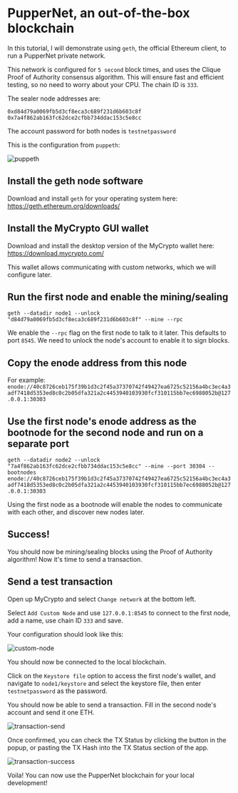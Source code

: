 # PupperNet, an out-of-the-box blockchain

In this tutorial, I will demonstrate using `geth`, the official Ethereum client, to run a PupperNet private network.

This network is configured for `5 second` block times, and uses the Clique Proof of Authority consensus algorithm. This
will ensure fast and efficient testing, so no need to worry about your CPU. The chain ID is `333`.

The sealer node addresses are:

`0xd84d79a0069fb5d3cf8eca3c689f231d6b603c8f`
`0x7a4f862ab163fc62dce2cfbb734ddac153c5e8cc`

The account password for both nodes is `testnetpassword`

This is the configuration from `puppeth`:

![puppeth](Screenshots/puppeth.png)

## Install the geth node software

Download and install `geth` for your operating system here: <https://geth.ethereum.org/downloads/>

## Install the MyCrypto GUI wallet

Download and install the desktop version of the MyCrypto wallet here: <https://download.mycrypto.com/>

This wallet allows communicating with custom networks, which we will configure later.

## Run the first node and enable the mining/sealing

`geth --datadir node1 --unlock "d84d79a0069fb5d3cf8eca3c689f231d6b603c8f" --mine --rpc`

We enable the `--rpc` flag on the first node to talk to it later. This defaults to port `8545`.
We need to unlock the node's account to enable it to sign blocks.

## Copy the enode address from this node

For example:
`enode://40c8726ceb175f39b1d3c2f45a37370742f49427ea6725c52156a4bc3ec4a3adf7418d5353ed8c0c2b05dfa321a2c4453940103930fcf310115bb7ec6988052b@127.0.0.1:30303`

## Use the first node's enode address as the bootnode for the second node and run on a separate port

`geth --datadir node2 --unlock "7a4f862ab163fc62dce2cfbb734ddac153c5e8cc" --mine --port 30304 --bootnodes enode://40c8726ceb175f39b1d3c2f45a37370742f49427ea6725c52156a4bc3ec4a3adf7418d5353ed8c0c2b05dfa321a2c4453940103930fcf310115bb7ec6988052b@127.0.0.1:30303`

Using the first node as a bootnode will enable the nodes to communicate with each other, and discover new nodes later.

## Success!

You should now be mining/sealing blocks using the Proof of Authority algorithm! Now it's time to send a transaction.

## Send a test transaction

Open up MyCrypto and select `Change network` at the bottom left.

Select `Add Custom Node` and use `127.0.0.1:8545` to connect to the first node, add a name, use chain ID `333` and save.

Your configuration should look like this:

![custom-node](Screenshots/custom-node.png)

You should now be connected to the local blockchain.

Click on the `Keystore file` option to access the first node's wallet, and navigate to `node1/keystore` and select
the keystore file, then enter `testnetpassword` as the password.

You should now be able to send a transaction. Fill in the second node's account and send it one ETH.

![transaction-send](Screenshots/transaction-send.png)

Once confirmed, you can check the TX Status by clicking the button in the popup, or pasting the TX Hash into the TX Status section of the app.

![transaction-success](Screenshots/transaction-success.png)

Voila! You can now use the PupperNet blockchain for your local development!